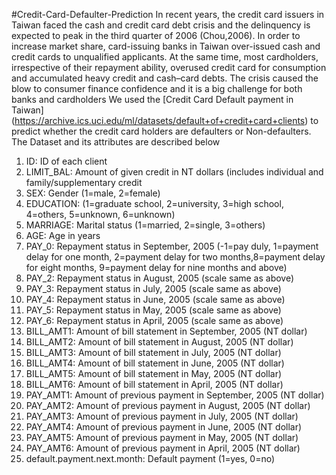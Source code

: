 #Credit-Card-Defaulter-Prediction
In recent years, the credit card issuers in Taiwan faced the cash and credit card debt crisis and the delinquency is expected to peak in the third quarter of 2006 (Chou,2006). In order to increase market share, card-issuing banks in Taiwan over-issued cash and credit cards to unqualified applicants. At the same time, most cardholders, irrespective of their repayment ability, overused credit card for consumption and accumulated heavy credit and cash–card debts. The crisis caused the blow to consumer finance confidence and it is a big challenge for both banks and cardholders
We used the [Credit Card Default payment in Taiwan] (https://archive.ics.uci.edu/ml/datasets/default+of+credit+card+clients) to predict whether the credit card holders are defaulters or Non-defaulters. The Dataset and its attributes are described below
1.	ID: ID of each client
2.	LIMIT_BAL: Amount of given credit in NT dollars (includes individual and family/supplementary credit
3.	SEX: Gender (1=male, 2=female)
4.	EDUCATION: (1=graduate school, 2=university, 3=high school, 4=others, 5=unknown, 6=unknown)
5.	MARRIAGE: Marital status (1=married, 2=single, 3=others)
6.	AGE: Age in years
7.	PAY_0: Repayment status in September, 2005 (-1=pay duly, 1=payment delay for one month, 2=payment delay for two months,8=payment delay for eight months, 9=payment delay for nine months and above)
8.	PAY_2: Repayment status in August, 2005 (scale same as above)
9.	PAY_3: Repayment status in July, 2005 (scale same as above)
10.	PAY_4: Repayment status in June, 2005 (scale same as above)
11.	PAY_5: Repayment status in May, 2005 (scale same as above)
12.	PAY_6: Repayment status in April, 2005 (scale same as above)
13.	BILL_AMT1: Amount of bill statement in September, 2005 (NT dollar)
14.	BILL_AMT2: Amount of bill statement in August, 2005 (NT dollar)
15.	BILL_AMT3: Amount of bill statement in July, 2005 (NT dollar)
16.	BILL_AMT4: Amount of bill statement in June, 2005 (NT dollar)
17.	BILL_AMT5: Amount of bill statement in May, 2005 (NT dollar)
18.	BILL_AMT6: Amount of bill statement in April, 2005 (NT dollar)
19.	PAY_AMT1: Amount of previous payment in September, 2005 (NT dollar)
20.	PAY_AMT2: Amount of previous payment in August, 2005 (NT dollar)
21.	PAY_AMT3: Amount of previous payment in July, 2005 (NT dollar)
22.	PAY_AMT4: Amount of previous payment in June, 2005 (NT dollar)
23.	PAY_AMT5: Amount of previous payment in May, 2005 (NT dollar)
24.	PAY_AMT6: Amount of previous payment in April, 2005 (NT dollar)
25.	default.payment.next.month: Default payment (1=yes, 0=no)

